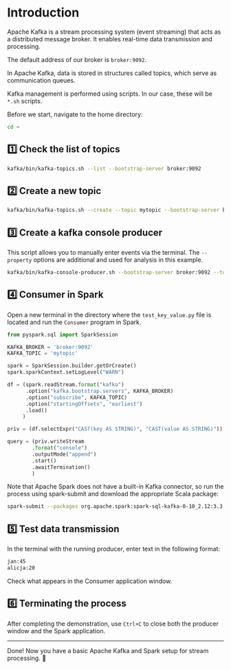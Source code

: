 # Introduction

Apache Kafka is a stream processing system (event streaming) that acts as a distributed message broker.
It enables real-time data transmission and processing.

The default address of our broker is `broker:9092`.

In Apache Kafka, data is stored in structures called topics, which serve as communication queues.

Kafka management is performed using scripts. 
In our case, these will be `*.sh` scripts.

Before we start, navigate to the home directory:
```bash
cd ~
```

## 1️⃣ Check the list of topics

```bash
kafka/bin/kafka-topics.sh --list --bootstrap-server broker:9092
```

## 2️⃣ Create a new topic

```bash
kafka/bin/kafka-topics.sh --create --topic mytopic --bootstrap-server broker:9092
```
## 3️⃣ Create a kafka console producer

This script allows you to manually enter events via the terminal. The `--property` options are additional and used for analysis in this example.

```sh
kafka/bin/kafka-console-producer.sh --bootstrap-server broker:9092 --topic mytopic --property "parse.key=true" --property "key.separator=:"
```

## 4️⃣ Consumer in Spark

Open a new terminal in the directory where the `test_key_value.py` file is located and run the `Consumer` program in Spark.

```python
from pyspark.sql import SparkSession

KAFKA_BROKER = 'broker:9092'
KAFKA_TOPIC = 'mytopic'

spark = SparkSession.builder.getOrCreate()
spark.sparkContext.setLogLevel("WARN")

df = (spark.readStream.format("kafka")
      .option("kafka.bootstrap.servers", KAFKA_BROKER)
      .option("subscribe", KAFKA_TOPIC)
      .option("startingOffsets", "earliest")
      .load()
     )

priv = (df.selectExpr("CAST(key AS STRING)", "CAST(value AS STRING)"))

query = (priv.writeStream
        .format("console")
        .outputMode("append")
        .start()
        .awaitTermination()
        )
```
Note that Apache Spark does not have a built-in Kafka connector, so run the process using spark-submit and download the appropriate Scala package:

```sh
spark-submit --packages org.apache.spark:spark-sql-kafka-0-10_2.12:3.3.0 test_key_value.py
```

## 5️⃣ Test data transmission

In the terminal with the running producer, enter text in the following format:
```bash
jan:45
alicja:20
```
Check what appears in the Consumer application window.

## 6️⃣ Terminating the process

After completing the demonstration, use `Ctrl+C` to close both the producer window and the Spark application.

---
Done! Now you have a basic Apache Kafka and Spark setup for stream processing. 🎉